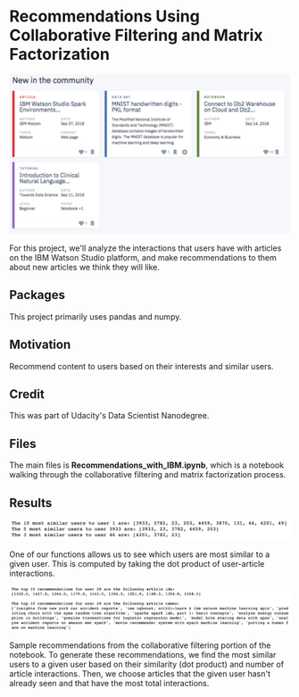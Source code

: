 # Recommendations Using Collaborative Filtering and Matrix Factorization

![IBM Watson Platform](images/ibm_watson.png "IBM Watson Platform")

For this project, we'll analyze the interactions that users have with articles on the IBM Watson Studio platform, and make recommendations to them about new articles we think they will like.

## Packages

This project primarily uses pandas and numpy.

## Motivation

Recommend content to users based on their interests and similar users.

## Credit

This was part of Udacity's Data Scientist Nanodegree.

## Files

The main files is **Recommendations_with_IBM.ipynb**, which is a notebook walking through the collaborative filtering
and matrix factorization process.

## Results

![Most similar users](images/most_similar_users.png "Most similar users")

One of our functions allows us to see which users are most similar to a given user. This is computed by taking
the dot product of user-article interactions.

![Sample recommendations](images/sample_recommendations.png "Sample recommendations")

Sample recommendations from the collaborative filtering portion of the notebook. To generate these recommendations,
we find the most similar users to a given user based on their similarity (dot product) and number of article interactions.
Then, we choose articles that the given user hasn't already seen and that have the most total interactions.
